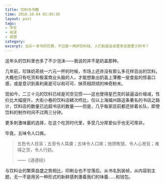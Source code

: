 ```yaml
---
title: 饮料与书籍
time: 2016.10.04 01:05:45
layout: post
tags:
- 中文
- 阅读
- 感想
category:
excerpt: 当买一本书的花费，不过是一两杯饮料钱，人们到底会读更多还是更少的书？
---
```


这年头的饮料里也多了不少泡沫——我说的并不是奶盖那种。

几年前，珍珠奶茶统一六元一杯的时候，市场上还并没有那么多花样百出的饮料。大概也只有吃货和极富商业头脑的人，才能想象出奶盖上薄撒一层食盐的惊喜口感，或是意识到奥利奥是可以和可可、抹茶相颉颃的神奇粉末。

现如今，二三十元的饮料已经是司空见惯——这也使得星巴克的装逼溢价缩减，性价比大幅提升。大街小巷的饮料店鳞次栉比，仅以上海福州路这条著名的书店之路计，饮料店的数量已远超书店的数量——但是，几乎每家店前都还排着长队，即使饮料的制作时间不过两三分钟。

更多刺激味蕾的选择，在这个吃货时代里，多受几分厚爱似乎也无可厚非。

毕竟，五味令人口爽。

> 五色令人目盲；五音令人耳聋；五味令人口爽；驰骋畋猎，令人心发狂；难得之货，令人行妨。
>
> ——《道德经》

与饮料业的繁荣昌盛之势相比，印刷业也不甘落后。从书名到装帧，从内容到主题，无一不是用另一种形式的新鲜感刺激着我们的味蕾……和钱包。

